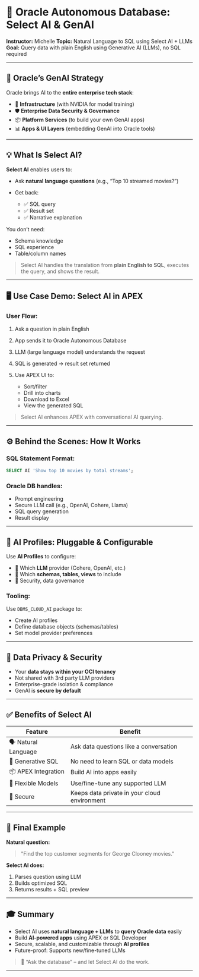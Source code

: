 # 🤖 Oracle Autonomous Database: Select AI & GenAI

**Instructor:** Michelle
**Topic:** Natural Language to SQL using Select AI + LLMs
**Goal:** Query data with plain English using Generative AI (LLMs), no SQL required

---

## 🧠 Oracle’s GenAI Strategy

Oracle brings AI to the **entire enterprise tech stack**:

* 🔧 **Infrastructure** (with NVIDIA for model training)
* 🛡️ **Enterprise Data Security & Governance**
* 📦 **Platform Services** (to build your own GenAI apps)
* 📊 **Apps & UI Layers** (embedding GenAI into Oracle tools)

---

## 💡 What Is Select AI?

**Select AI** enables users to:

* Ask **natural language questions** (e.g., “Top 10 streamed movies?”)
* Get back:

  * ✅ SQL query
  * ✅ Result set
  * ✅ Narrative explanation

You don’t need:

* Schema knowledge
* SQL experience
* Table/column names

> Select AI handles the translation from **plain English to SQL**, executes the query, and shows the result.

---

## 🖥️ Use Case Demo: Select AI in APEX

### User Flow:

1. Ask a question in plain English
2. App sends it to Oracle Autonomous Database
3. LLM (large language model) understands the request
4. SQL is generated → result set returned
5. Use APEX UI to:

   * Sort/filter
   * Drill into charts
   * Download to Excel
   * View the generated SQL

> Select AI enhances APEX with conversational AI querying.

---

## ⚙️ Behind the Scenes: How It Works

### SQL Statement Format:

```sql
SELECT AI 'Show top 10 movies by total streams';
```

### Oracle DB handles:

* Prompt engineering
* Secure LLM call (e.g., OpenAI, Cohere, Llama)
* SQL query generation
* Result display

---

## 🧱 AI Profiles: Pluggable & Configurable

Use **AI Profiles** to configure:

* 🎯 Which **LLM** provider (Cohere, OpenAI, etc.)
* 📂 Which **schemas, tables, views** to include
* 🔐 Security, data governance

### Tooling:

Use `DBMS_CLOUD_AI` package to:

* Create AI profiles
* Define database objects (schemas/tables)
* Set model provider preferences

---

## 🔐 Data Privacy & Security

* Your **data stays within your OCI tenancy**
* Not shared with 3rd party LLM providers
* Enterprise-grade isolation & compliance
* GenAI is **secure by default**

---

## ✅ Benefits of Select AI

| Feature              | Benefit                                      |
| -------------------- | -------------------------------------------- |
| 🗣️ Natural Language | Ask data questions like a conversation       |
| 🧠 Generative SQL    | No need to learn SQL or data models          |
| 📦 APEX Integration  | Build AI into apps easily                    |
| 🔄 Flexible Models   | Use/fine-tune any supported LLM              |
| 🔐 Secure            | Keeps data private in your cloud environment |

---

## 📌 Final Example

**Natural question:**

> "Find the top customer segments for George Clooney movies."

**Select AI does:**

1. Parses question using LLM
2. Builds optimized SQL
3. Returns results + SQL preview

---

## 🎓 Summary

* Select AI uses **natural language + LLMs** to **query Oracle data** easily
* Build **AI-powered apps** using APEX or SQL Developer
* Secure, scalable, and customizable through **AI profiles**
* Future-proof: Supports new/fine-tuned LLMs

> 🧩 “Ask the database” – and let Select AI do the work.

---

